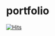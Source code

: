 # portfolio
[![Hits](https://hits.seeyoufarm.com/api/count/incr/badge.svg?url=https%3A%2F%2Fsanjeev-kumar.netlify.app&count_bg=%2379C83D&title_bg=%23FF0000&icon=cmake.svg&icon_color=%23F3F3F3&title=hits&edge_flat=false)](https://hits.seeyoufarm.com)
